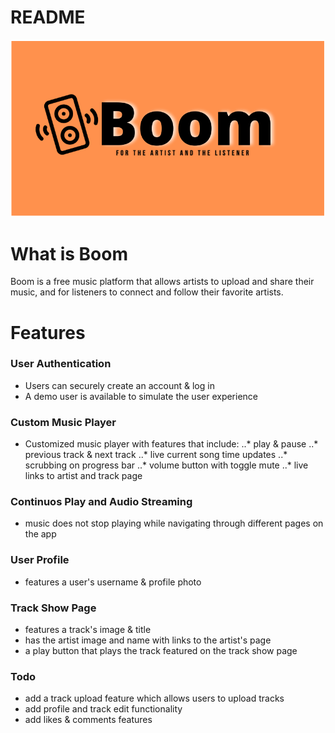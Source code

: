 # README
<img src=https://github.com/thisisnahid/boom/blob/master/app/assets/images/Boom-intro.png />

# What is Boom
Boom is a free music platform that allows artists to upload and share their music, and for listeners to connect and follow their favorite artists. 

# Features
### User Authentication
* Users can securely create an account & log in
* A demo user is available to simulate the user experience
### Custom Music Player
* Customized music player with features that include:
..* play & pause 
..* previous track & next track
..* live current song time updates
..* scrubbing on progress bar
..* volume button with toggle mute
..* live links to artist and track page
### Continuos Play and Audio Streaming
* music does not stop playing while navigating through different pages on the app
### User Profile
* features a user's username & profile photo
### Track Show Page
* features a track's image & title
* has the artist image and name with links to the artist's page
* a play button that plays the track featured on the track show page
### Todo
* add a track upload feature which allows users to upload tracks
* add profile and track edit functionality 
* add likes & comments features

